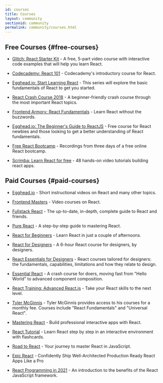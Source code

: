 ```yaml
---
id: courses
title: Courses
layout: community
sectionid: community
permalink: community/courses.html
---
```


## Free Courses {#free-courses}

- [Glitch: React Starter Kit](https://glitch.com/glimmer/post/react-starter-kit) - A free, 5-part video course with interactive code examples that will help you learn React.

- [Codecademy: React 101](https://www.codecademy.com/learn/react-101) - Codecademy's introductory course for React.

- [Egghead.io: Start Learning React](https://egghead.io/courses/start-learning-react) - This series will explore the basic fundamentals of React to get you started.

- [React Crash Course 2018](https://www.youtube.com/watch?v=Ke90Tje7VS0) - A beginner-friendly crash course through the most important React topics.

- [Frontend Armory: React Fundamentals](https://frontarm.com/courses/react-fundamentals/) - Learn React without the buzzwords.

- [Egghead.io: The Beginner's Guide to ReactJS](https://egghead.io/courses/the-beginner-s-guide-to-react) - Free course for React newbies and those looking to get a better understanding of React fundamentals.

- [Free React Bootcamp](https://tylermcginnis.com/free-react-bootcamp/) - Recordings from three days of a free online React bootcamp.

- [Scrimba: Learn React for free](https://scrimba.com/g/glearnreact) - 48 hands-on video tutorials building react apps.

## Paid Courses {#paid-courses}

- [Egghead.io](https://egghead.io/browse/frameworks/react) - Short instructional videos on React and many other topics.

- [Frontend Masters](https://frontendmasters.com/learn/react/) - Video courses on React.

- [Fullstack React](https://www.fullstackreact.com/) - The up-to-date, in-depth, complete guide to React and friends.

- [Pure React](https://daveceddia.com/pure-react/) - A step-by-step guide to mastering React.

- [React for Beginners](https://reactforbeginners.com/) - Learn React in just a couple of afternoons.

- [React for Designers](https://designcode.io/react) - A 6-hour React course for designers, by designers.

- [React Essentials for Designers](https://learnreact.design) - React courses tailored for designers: the fundamentals, capabilities, limitations and how they relate to design.

- [Essential React](https://learnreact.com/lessons/2018-essential-react-1-overview) - A crash course for doers, moving fast from "Hello World" to advanced component composition.

- [React Training: Advanced React.js](https://courses.reacttraining.com/p/advanced-react) - Take your React skills to the next level.

- [Tyler McGinnis](https://tylermcginnis.com/courses) - Tyler McGinnis provides access to his courses for a monthly fee. Courses include "React Fundamentals" and "Universal React".

- [Mastering React](https://codewithmosh.com/p/mastering-react/) - Build professional interactive apps with React.

- [React Tutorial](https://react-tutorial.app) - Learn React step by step in an interactive environment with flashcards.

- [Road to React](https://www.roadtoreact.com/) - Your journey to master React in JavaScript.

- [Epic React](https://epicreact.dev/) - Confidently Ship Well-Architected Production Ready React Apps Like a Pro

- [React Programming in 2021](https://www.webagesolutions.com/courses/react-training-react-javascript-programming-wa2583) - An introduction to the benefits of the React JavaScript framework.
